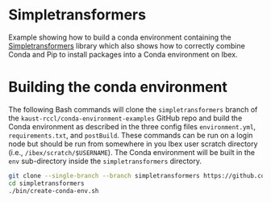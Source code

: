 # Simpletransformers

Example showing how to build a conda environment containing the 
[Simpletransformers](https://github.com/ThilinaRajapakse/simpletransformers) library which also shows how to 
correctly combine Conda and Pip to install packages into a Conda environment on Ibex.

# Building the conda environment

The following Bash commands will clone the `simpletransformers` branch of the 
`kaust-rccl/conda-environment-examples` GitHub repo and build the Conda environment as described in the three 
config files `environment.yml`, `requirements.txt`, and `postBuild`. These commands can be run on a login node but 
should be run from somewhere in you Ibex user scratch directory (i.e., `/ibex/scratch/$USERNAME`). The Conda 
environment will be built in the `env` sub-directory inside the `simpletransformers` directory.

```bash
git clone --single-branch --branch simpletransformers https://github.com/kaust-rccl/conda-environment-examples.git
cd simpletransformers
./bin/create-conda-env.sh
```


